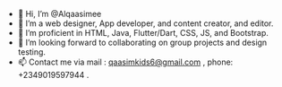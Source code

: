 - 👋 Hi, I’m @Alqaasimee
- 👀 I’m a web designer, App developer, and content creator, and editor.
- 🌱 I’m proficient in HTML, Java, Flutter/Dart, CSS, JS, and Bootstrap.
- 💞️ I’m looking forward to collaborating on group projects and design testing.
- 📫 Contact me via mail : qaasimkids6@gmail.com , phone: +2349019597944 .

<!---
Alqaasimee-jr2/Alqaasimee-jr2 is a ✨ unique ✨ repository because its `README.md` (this file) appears on your GitHub profile.
You can click the Preview link to take a look at your changes.
--->
